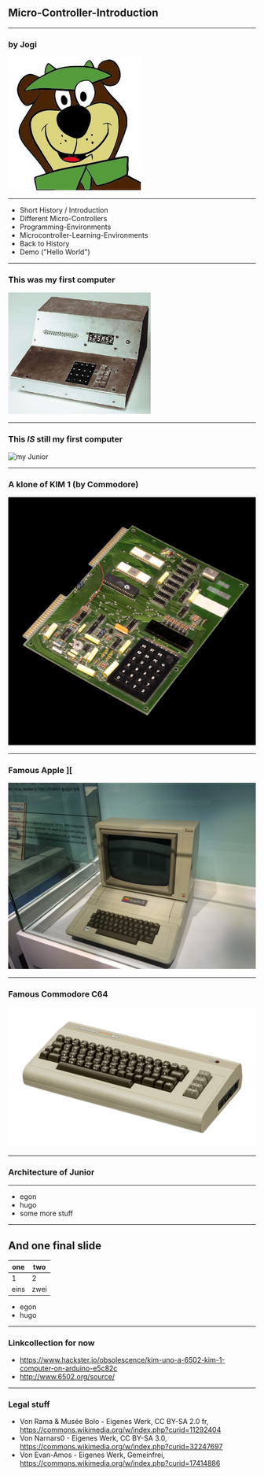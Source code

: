 ## Micro-Controller-Introduction

---

### by Jogi 

![Jogi](yogi_bear-head.jpg)

---

* Short History / Introduction
* Different Micro-Controllers
* Programming-Environments
* Microcontroller-Learning-Environments
* Back to History
* Demo ("Hello World")

---

### This was my first computer

![Junior](pics/junior.jpg)

---

### This _IS_ still my first computer

![my Junior](pics/my_junior.jpg)

---

### A klone of KIM 1 (by Commodore)

![KIM 1](pics/kim1.jpg)


---

### Famous Apple ][ 


![Apple](pics/Apple_II_2.jpg)

---

### Famous Commodore C64 

![C64](pics/c64.png)

---

### Architecture of Junior


---



- egon
- hugo
- some more stuff

---

## And one final slide

| one   | two   |
|-------|-------| 
| 1     | 2     |
| eins  | zwei  |

- egon
- hugo


--- 

### Linkcollection for now

* https://www.hackster.io/obsolescence/kim-uno-a-6502-kim-1-computer-on-arduino-e5c82c
* http://www.6502.org/source/

---

### Legal stuff

* Von Rama &amp; Musée Bolo - Eigenes Werk, CC BY-SA 2.0 fr, https://commons.wikimedia.org/w/index.php?curid=11292404
* Von Narnars0 - Eigenes Werk, CC BY-SA 3.0, https://commons.wikimedia.org/w/index.php?curid=32247697
* Von Evan-Amos - Eigenes Werk, Gemeinfrei, https://commons.wikimedia.org/w/index.php?curid=17414886

